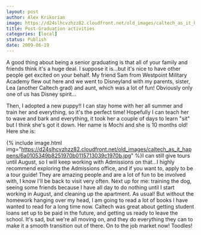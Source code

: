 ```yaml
---
layout: post
author: Alex Krikorian
image: https://d24slhcvzhzz82.cloudfront.net/old_images/caltech_as_it_happens/6a0105349b8251970b0115713035e7970b.jpg
title: Post-Graduation activities
categories: [local]
status: Publish
date: 2009-06-19
---
```


A good thing about being a senior graduating is that all of your family and friends think it's a huge deal. I suppose it is...but it's nice to have other people get excited on your behalf. My friend Sam from Westpoint Military Academy flew out here and we went to Disneyland with my parents, sister, Lea (another Caltech grad) and aunt, which was a lot of fun! Obviously only one of us has Disney spirit...

Then, I adopted a new puppy!! I can stay home with her all summer and train her and everything, so it's the perfect time! Hopefully I can teach her to wave and bark and everything, it took her a couple of days to learn "sit" but I think she's got it down. Her name is Mochi and she is 10 months old! Here she is:

{% include image.html img="https://d24slhcvzhzz82.cloudfront.net/old_images/caltech_as_it_happens/6a0105349b8251970b0115713039c1970b.jpg" %}I can still give tours until August, so I will keep working with Admissions on that...I highly recommend exploring the Admissions office, and if you want to, apply to be a tour guide! They are amazing people and are a lot of fun to be involved with, I know I'll be back to visit very often. Next up for me: training the dog, seeing some friends because I have all day to do nothing until I start working in August, and cleaning up the apartment. As usual! But without the homework hanging over my head, I am going to read a lot of books I have wanted to read for a long time now. Caltech was great about getting student loans set up to be paid in the future, and getting us ready to leave the school. It's sad, but we're all moving on, and they do everything they can to make it a smooth transition out of there. On to the job market now! Toodles! <input id="gwProxy" type="hidden" /><input id="jsProxy" onclick="jsCall();" type="hidden" />
<div id="refHTML">
